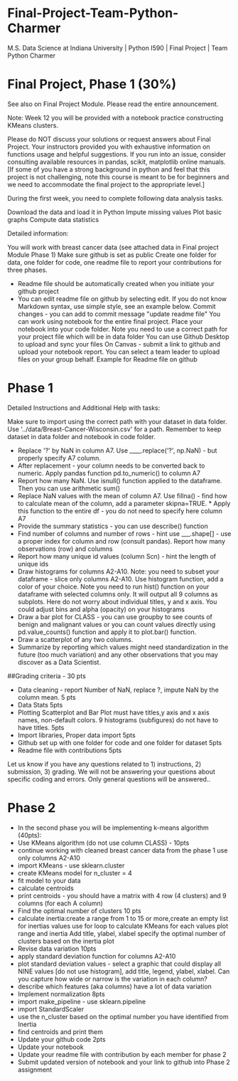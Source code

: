 # Final-Project-Team-Python-Charmer
M.S. Data Science at Indiana University | Python I590 | Final Project | Team Python Charmer

# Final Project, Phase 1 (30%)
See also on Final Project Module. Please read the entire announcement.

 

Note: Week 12 you will be provided with a notebook practice constructing KMeans clusters.

Please do NOT discuss your solutions or request answers about Final Project. Your instructors provided you with exhaustive information on functions usage and helpful suggestions. If you run into an issue, consider consulting available resources in pandas, scikit, matplotlib online manuals. [If some of you have a strong background in python and feel that this project is not challenging, note this course is meant to be for beginners  and we need to accommodate the final project to the appropriate level.]

 

During the first week, you need to complete following data analysis tasks.

Download the data and load it in Python
Impute missing values
Plot basic graphs
Compute data statistics
 

Detailed information:

You will work with breast cancer data (see attached data in Final project Module Phase 1)
Make sure github is set as public
Create one folder for data, one folder for code, one readme file to report your contributions for three phases. 
- Readme file should be automatically created when you initiate your github project
- You can edit readme file on github by selecting edit. If you do not know Markdown syntax, use simple style, see an example below. Commit changes - you can add to commit message "update readme file"
You can work using notebook for the entire final project. Place your notebook into your code folder. Note you need to use a correct path for your project file which will be in data folder
You can use Github Desktop to upload and sync your files
On Canvas - submit a link to github and upload your notebook report. You can select a team leader to upload files on your group behalf.
Example for Readme file on github

# Phase 1


Detailed Instructions and Additional Help with tasks:

Make sure to import using the correct path with your dataset in data folder. Use '../data/Breast-Cancer-Wisconsin.csv' for a path. Remember to keep dataset in data folder and notebook in code folder.
* Replace '?' by NaN in column A7. Use ____.replace('?', np.NaN) - but properly specify A7 column.
* After replacement - your column needs to be converted back to numeric. Apply pandas function pd.to_numeric() to column A7
* Report how many NaN. Use isnull() function applied to the dataframe. Then you can use arithmetic sum()
* Replace NaN values with the mean of column A7. Use fillna() - find how to calculate mean of the column, add a parameter skipna=TRUE. * Apply this function to the entire df - you do not need to specify here column A7
* Provide the summary statistics - you can use describe() function
* Find number of columns and number of rows - hint use ___.shape[] - use a proper index for column and row (consult pandas). Report how many observations (row) and columns
* Report how many unique id values (column Scn) - hint the length of unique ids
* Draw histograms for columns A2-A10. Note: you need to subset your dataframe - slice only columns A2-A10. Use histogram function, add a color of your choice. Note you need to run hist() function on your dataframe with selected columns only. It will output all 9 columns as subplots. Here do not worry about individual titles, y and x axis. You could adjust bins and alpha (opacity) on your histograms
* Draw a bar plot for CLASS - you can use groupby to see counts of  benign and malignant values or you can count values directly using pd.value_counts() function and apply it to plot.bar() function.
* Draw a scatterplot of any two columns. 
* Summarize by reporting which values might need standardization in the future (too much variation) and any other observations that you may discover as a Data Scientist.

##Grading criteria - 30 pts

 * Data cleaning - report Number of NaN, replace ?, impute NaN by the column mean. 5 pts
* Data Stats 5pts
* Plotting Scatterplot and Bar Plot must have titles,y axis and x axis names, non-default colors. 9 histograms (subfigures) do not have to have titles. 5pts
* Import libraries, Proper data import 5pts
* Github set up with one folder for code and one folder for dataset 5pts
* Readme file with contributions 5pts

 

Let us know if you have any questions related to 1) instructions, 2) submission, 3) grading. We will not be answering your questions about specific coding and errors. Only general questions will be answered..

# Phase 2

* In the second phase you will be implementing k-means algorithm (40pts):
* Use KMeans algorithm (do not use column CLASS) - 10pts
* continue working with cleaned breast cancer data from the phase 1 use only columns A2-A10
* import KMeans - use sklearn.cluster
* create KMeans model for n_cluster = 4
* fit model to your data
* calculate centroids
* print centroids - you should have a matrix with 4 row (4 clusters) and 9  columns (for each A column)
* Find the optimal number of clusters 10 pts
* calculate inertia:create a range from 1 to 15 or more,create an empty list for inertias values use for loop to calculate KMeans for each values plot range and inertia Add title, ylabel, xlabel specify the optimal number of clusters based on the inertia plot
* Revise data variation 10pts
* apply standard deviation function for columns A2-A10
* plot standard deviation values - select a graphic that could display all NINE values [do not use histogram], add title, legend, ylabel, xlabel. Can you capture how wide or narrow is the variation in each column?
* describe which features (aka columns) have a lot of data variation
* Implement normalization 8pts
* import make_pipeline - use sklearn.pipeline
* import StandardScaler
* use the n_cluster based on the optimal number you have identified from Inertia
* find centroids and print them
* Update your github code 2pts
* Update your notebook
* Update your readme file with contribution by each member for phase 2
* Submit updated version of notebook and your link to github into Phase 2 assignment
 


